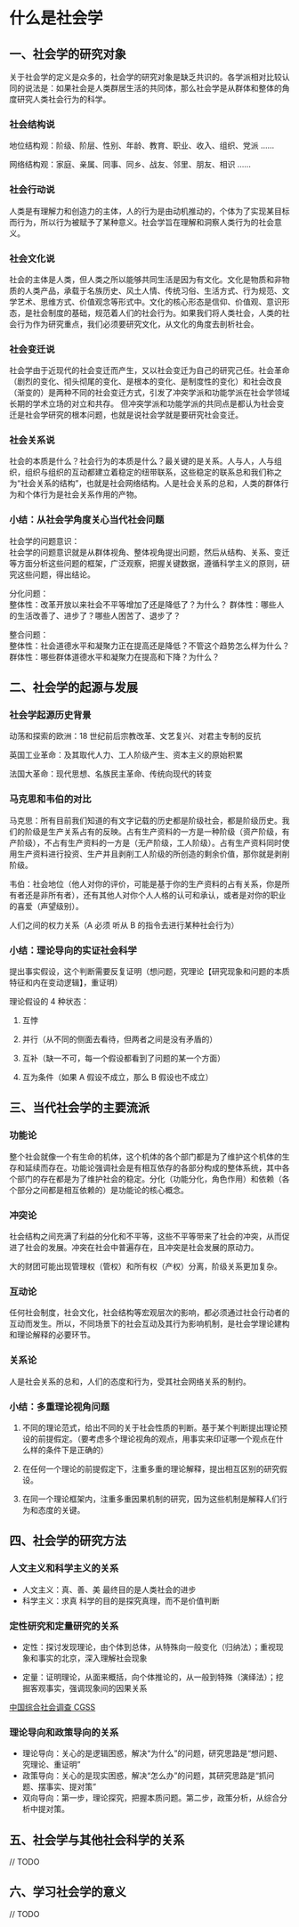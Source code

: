 

# 什么是社会学

## 一、社会学的研究对象

关于社会学的定义是众多的，社会学的研究对象是缺乏共识的。各学派相对比较认同的说法是：如果社会是人类群居生活的共同体，那么社会学是从群体和整体的角度研究人类社会行为的科学。

### 社会结构说

地位结构观：阶级、阶层、性别、年龄、教育、职业、收入、组织、党派 ……

网络结构观：家庭、亲属、同事、同乡、战友、邻里、朋友、相识 ……

### 社会行动说

人类是有理解力和创造力的主体，人的行为是由动机推动的，个体为了实现某目标而行为，所以行为被赋予了某种意义。社会学旨在理解和洞察人类行为的社会意义。

### 社会文化说

社会的主体是人类，但人类之所以能够共同生活是因为有文化。文化是物质和非物质的人类产品，承载于名族历史、风土人情、传统习俗、生活方式、行为规范、文学艺术、思维方式、价值观念等形式中。文化的核心形态是信仰、价值观、意识形态，是社会制度的基础，规范着人们的社会行为。如果我们将人类社会，人类的社会行为作为研究重点，我们必须要研究文化，从文化的角度去剖析社会。

### 社会变迁说

社会学由于近现代的社会变迁而产生，又以社会变迁为自己的研究己任。社会革命（剧烈的变化、彻头彻尾的变化、是根本的变化、是制度性的变化）和社会改良（渐变的）是两种不同的社会变迁方式，引发了冲突学派和功能学派在社会学领域长期的学术立场的对立和共存。	但冲突学派和功能学派的共同点是都认为社会变迁是社会学研究的根本问题，也就是说社会学就是要研究社会变迁。

### 社会关系说

社会的本质是什么？社会行为的本质是什么？最关键的是关系。人与人，人与组织，组织与组织的互动都建立着稳定的纽带联系，这些稳定的联系总和我们称之为“社会关系的结构”，也就是社会网络结构。人是社会关系的总和，人类的群体行为和个体行为是社会关系作用的产物。


### 小结：从社会学角度关心当代社会问题

社会学的问题意识：	
社会学的问题意识就是从群体视角、整体视角提出问题，然后从结构、关系、变迁等方面分析这些问题的框架，广泛观察，把握关键数据，遵循科学主义的原则，研究这些问题，得出结论。

分化问题：		
整体性：改革开放以来社会不平等增加了还是降低了？为什么？
群体性：哪些人的生活改善了、进步了？哪些人困苦了、退步了？

整合问题：	
整体性：社会道德水平和凝聚力正在提高还是降低？不管这个趋势怎么样为什么？
群体性：哪些群体道德水平和凝聚力在提高和下降？为什么？

## 二、社会学的起源与发展

### 社会学起源历史背景

动荡和探索的欧洲：18 世纪前后宗教改革、文艺复兴、对君主专制的反抗

英国工业革命：及其取代人力、工人阶级产生、资本主义的原始积累

法国大革命：现代思想、名族民主革命、传统向现代的转变

### 马克思和韦伯的对比

马克思：所有目前我们知道的有文字记载的历史都是阶级社会，都是阶级历史。我们的阶级是生产关系占有的反映。占有生产资料的一方是一种阶级（资产阶级，有产阶级），不占有生产资料的一方是（无产阶级，工人阶级）。占有生产资料同时使用生产资料进行投资、生产并且剥削工人阶级的所创造的剩余价值，那你就是剥削阶级。

韦伯：社会地位（他人对你的评价，可能是基于你的生产资料的占有关系，你是所有者还是非所有者），还有其他人对你个人人格的认可和承认，或者是对你的职业的喜爱（声望级别）。

人们之间的权力关系（A 必须 听从 B 的指令去进行某种社会行为）

### 小结：理论导向的实证社会科学

提出事实假设，这个判断需要反复证明（想问题，究理论【研究现象和问题的本质特征和内在变动逻辑】，重证明）

理论假设的 4 种状态：

1. 互悖

2. 并行（从不同的侧面去看待，但两者之间是没有矛盾的）  

3. 互补（缺一不可，每一个假设都看到了问题的某一个方面） 

4. 互为条件（如果 A 假设不成立，那么 B 假设也不成立）

## 三、当代社会学的主要流派

### 功能论
	 
整个社会就像一个有生命的机体，这个机体的各个部门都是为了维护这个机体的生存和延续而存在。功能论强调社会是有相互依存的各部分构成的整体系统，其中各个部门的存在都是为了维护社会的稳定。分化（功能分化，角色作用）和依赖（各个部分之间都是相互依赖的）是功能论的核心概念。

### 冲突论

社会结构之间充满了利益的分化和不平等，这些不平等带来了社会的冲突，从而促进了社会的发展。冲突在社会中普遍存在，且冲突是社会发展的原动力。

大的财团可能出现管理权（管权）和所有权（产权）分离，阶级关系更加复杂。

### 互动论

任何社会制度，社会文化，社会结构等宏观层次的影响，都必须通过社会行动者的互动而发生。所以，不同场景下的社会互动及其行为影响机制，是社会学理论建构和理论解释的必要环节。

### 关系论

人是社会关系的总和，人们的态度和行为，受其社会网络关系的制约。

### 小结：多重理论视角问题

1. 不同的理论范式，给出不同的关于社会性质的判断。基于某个判断提出理论预设的前提假定。（要考虑多个理论视角的观点，用事实来印证哪一个观点在什么样的条件下是正确的）

2. 在任何一个理论的前提假定下，注重多重的理论解释，提出相互区别的研究假设。

3. 在同一个理论框架内，注重多重因果机制的研究，因为这些机制是解释人们行为和态度的关键。

## 四、社会学的研究方法

### 人文主义和科学主义的关系

- 人文主义：真、善、美 最终目的是人类社会的进步
- 科学主义：求真 科学的目的是探究真理，而不是价值判断

### 定性研究和定量研究的关系

- 定性：探讨发现理论，由个体到总体，从特殊向一般变化（归纳法）；重视现象和事实的北京，深入理解社会现象

- 定量：证明理论，从面来概括，向个体推论的，从一般到特殊（演绎法）；挖掘客观事实，强调现象间的因果关系

[中国综合社会调查 CGSS ](http://www.chinagss.org/)

### 理论导向和政策导向的关系 

- 理论导向：关心的是逻辑困惑，解决“为什么”的问题，研究思路是“想问题、究理论、重证明”
- 政策导向：关心的是现实困惑，解决“怎么办”的问题，其研究思路是“抓问题、摆事实、提对策”
- 双向导向：第一步，理论探究，把握本质问题。第二步，政策分析，从综合分析中提对策。

## 五、社会学与其他社会科学的关系

// TODO 

## 六、学习社会学的意义

// TODO 

